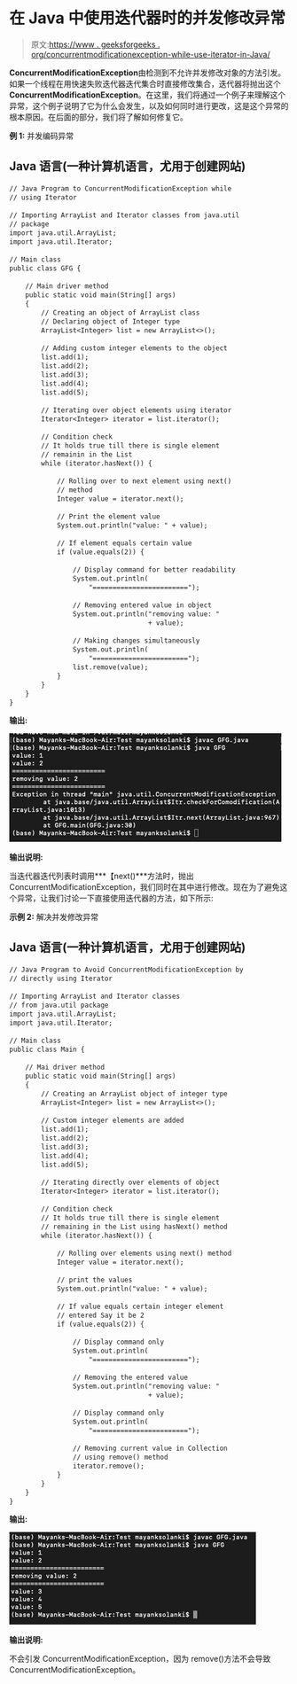 # 在 Java 中使用迭代器时的并发修改异常

> 原文:[https://www . geeksforgeeks . org/concurrentmodificationexception-while-use-iterator-in-Java/](https://www.geeksforgeeks.org/concurrentmodificationexception-while-using-iterator-in-java/)

**ConcurrentModificationException**由检测到不允许并发修改对象的方法引发。如果一个线程在用快速失败迭代器迭代集合时直接修改集合，迭代器将抛出这个**ConcurrentModificationException**。在这里，我们将通过一个例子来理解这个异常，这个例子说明了它为什么会发生，以及如何同时进行更改，这是这个异常的根本原因。在后面的部分，我们将了解如何修复它。

**例 1:** 并发编码异常

## Java 语言(一种计算机语言，尤用于创建网站)

```
// Java Program to ConcurrentModificationException while
// using Iterator

// Importing ArrayList and Iterator classes from java.util
// package
import java.util.ArrayList;
import java.util.Iterator;

// Main class
public class GFG {

    // Main driver method
    public static void main(String[] args)
    {
        // Creating an object of ArrayList class
        // Declaring object of Integer type
        ArrayList<Integer> list = new ArrayList<>();

        // Adding custom integer elements to the object
        list.add(1);
        list.add(2);
        list.add(3);
        list.add(4);
        list.add(5);

        // Iterating over object elements using iterator
        Iterator<Integer> iterator = list.iterator();

        // Condition check
        // It holds true till there is single element
        // remainin in the List
        while (iterator.hasNext()) {

            // Rolling over to next element using next()
            // method
            Integer value = iterator.next();

            // Print the element value
            System.out.println("value: " + value);

            // If element equals certain value
            if (value.equals(2)) {

                // Display command for better readability
                System.out.println(
                    "========================");

                // Removing entered value in object
                System.out.println("removing value: "
                                   + value);

                // Making changes simultaneously
                System.out.println(
                    "========================");
                list.remove(value);
            }
        }
    }
}
```

**输出:**

![](img/5dd40294d8dbafc616380a5eeaeb1da4.png)

**输出说明:**

当迭代器迭代列表时调用***【next()***方法时，抛出 ConcurrentModificationException，我们同时在其中进行修改。现在为了避免这个异常，让我们讨论一下直接使用迭代器的方法，如下所示:

**示例 2:** 解决并发修改异常

## Java 语言(一种计算机语言，尤用于创建网站)

```
// Java Program to Avoid ConcurrentModificationException by
// directly using Iterator

// Importing ArrayList and Iterator classes
// from java.util package
import java.util.ArrayList;
import java.util.Iterator;

// Main class
public class Main {

    // Mai driver method
    public static void main(String[] args)
    {
        // Creating an ArrayList object of integer type
        ArrayList<Integer> list = new ArrayList<>();

        // Custom integer elements are added
        list.add(1);
        list.add(2);
        list.add(3);
        list.add(4);
        list.add(5);

        // Iterating directly over elements of object
        Iterator<Integer> iterator = list.iterator();

        // Condition check
        // It holds true till there is single element
        // remaining in the List using hasNext() method
        while (iterator.hasNext()) {

            // Rolling over elements using next() method
            Integer value = iterator.next();

            // print the values
            System.out.println("value: " + value);

            // If value equals certain integer element
            // entered Say it be 2
            if (value.equals(2)) {

                // Display command only
                System.out.println(
                    "========================");

                // Removing the entered value 
                System.out.println("removing value: "
                                   + value);

                // Display command only
                System.out.println(
                    "========================");

                // Removing current value in Collection
                // using remove() method 
                iterator.remove();
            }
        }
    }
}
```

**输出:**

![](img/0bea1841fb7eff04a2b0d72e9d065253.png)

**输出说明:**

不会引发 ConcurrentModificationException，因为 remove()方法不会导致 ConcurrentModificationException。